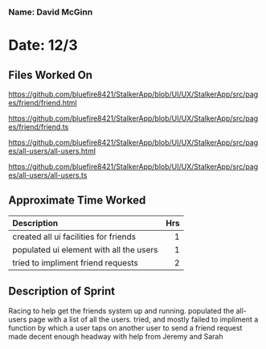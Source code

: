 ### Name: David McGinn
# Date: 12/3

## Files Worked On
https://github.com/bluefire8421/StalkerApp/blob/UI/UX/StalkerApp/src/pages/friend/friend.html

https://github.com/bluefire8421/StalkerApp/blob/UI/UX/StalkerApp/src/pages/friend/friend.ts

https://github.com/bluefire8421/StalkerApp/blob/UI/UX/StalkerApp/src/pages/all-users/all-users.html

https://github.com/bluefire8421/StalkerApp/blob/UI/UX/StalkerApp/src/pages/all-users/all-users.ts




## Approximate Time Worked

| Description                             | Hrs  |
| :---------------------------------------| ---: |
| created all ui facilities for friends   | 1    |
| populated ui element with all the users | 1    |
| tried to impliment friend requests      | 2    |



## Description of Sprint
Racing to help get the friends system up and running.
populated the all-users page with a list of all the users.
tried, and mostly failed to impliment a function by which a user taps on another user to send a friend request
  made decent enough headway with help from Jeremy and Sarah
